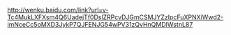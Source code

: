 http://wenku.baidu.com/link?url=v-Tc4MukLXFXsm4Q6UadejTf0DslZRPcvDJGmCSMJYZzIpcFuXPNXiWwd2-imNceCc5oMXD3JykP7QJFENJG54wPV31zQvHnQMDIWstnL87